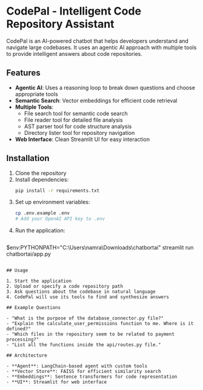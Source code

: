 # CodePal - Intelligent Code Repository Assistant

CodePal is an AI-powered chatbot that helps developers understand and navigate large codebases. It uses an agentic AI approach with multiple tools to provide intelligent answers about code repositories.

## Features

- **Agentic AI**: Uses a reasoning loop to break down questions and choose appropriate tools
- **Semantic Search**: Vector embeddings for efficient code retrieval
- **Multiple Tools**: 
  - File search tool for semantic code search
  - File reader tool for detailed file analysis
  - AST parser tool for code structure analysis
  - Directory lister tool for repository navigation
- **Web Interface**: Clean Streamlit UI for easy interaction

## Installation

1. Clone the repository
2. Install dependencies:
   ```bash
   pip install -r requirements.txt
   ```
3. Set up environment variables:
   ```bash
   cp .env.example .env
   # Add your OpenAI API key to .env
   ```
4. Run the application:
   ```bash
 $env:PYTHONPATH="C:\Users\namra\Downloads\chatbortai"
 streamlit run chatbortai/app.py
   ```

## Usage

1. Start the application
2. Upload or specify a code repository path
3. Ask questions about the codebase in natural language
4. CodePal will use its tools to find and synthesize answers

## Example Questions

- "What is the purpose of the database_connector.py file?"
- "Explain the calculate_user_permissions function to me. Where is it defined?"
- "Which files in the repository seem to be related to payment processing?"
- "List all the functions inside the api/routes.py file."

## Architecture

- **Agent**: LangChain-based agent with custom tools
- **Vector Store**: FAISS for efficient similarity search
- **Embeddings**: Sentence transformers for code representation
- **UI**: Streamlit for web interface 
